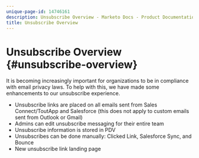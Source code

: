 ```yaml
---
unique-page-id: 14746161
description: Unsubscribe Overview - Marketo Docs - Product Documentation
title: Unsubscribe Overview
---
```


# Unsubscribe Overview {#unsubscribe-overview}

It is becoming increasingly important for organizations to be in compliance with email privacy laws. To help with this, we have made some enhancements to our unsubscribe experience.

* Unsubscribe links are placed on all emails sent from Sales Connect/ToutApp and Salesforce (this does not apply to custom emails sent from Outlook or Gmail)
* Admins can edit unsubscribe messaging for their entire team
* Unsubscribe information is stored in PDV
* Unsubscribes can be done manually: Clicked Link, Salesforce Sync, and Bounce
* New unsubscribe link landing page
